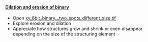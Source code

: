 <h4 id="dilateerode"><a href="#dilateerode">Dilation and erosion of binary</a></h4>
   
* Open [xy_8bit_binary__two_spots_different_size.tif](https://github.com/NEUBIAS/training-resources/raw/master/image_data/xy_8bit_binary__three_spots_different_size.tif) 
* Explore erosion and dilation 
* Appreciate how structures grow and shrink or even disappear depending on the size of the structuring element